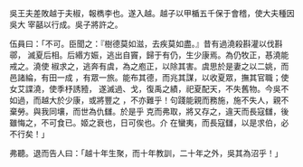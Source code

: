 吳王夫差敗越于夫椒，報檇李也。遂入越。越子以甲楯五千保于會稽，使大夫種因吳大
宰嚭以行成。吳子將許之。

伍員曰：「不可。臣聞之：『樹德莫如滋，去疾莫如盡。』昔有過澆殺斟灌以伐斟鄩，
滅夏后相。后緡方娠，逃出自竇，歸于有仍，生少康焉。為仍牧正，惎澆能戒之。澆使
椒求之，逃奔有虞，為之庖正，以除其害。虞思於是妻之以二姚，而邑諸綸，有田一成
，有眾一旅。能布其德，而兆其謀，以收夏眾，撫其官職；使女艾諜澆，使季杼誘豷，
遂滅過、戈，復禹之績，祀夏配天，不失舊物。今吳不如過，而越大於少康，或將豐之
，不亦難乎！句踐能親而務施，施不失人，親不棄勞。與我同壤，而世為仇讎。於是乎
克而弗取，將又存之，違天而長寇讎，後雖悔之，不可食已。姬之衰也，日可俟也。介
在蠻夷，而長寇讎，以是求伯，必不行矣！」

弗聽。退而告人曰：「越十年生聚，而十年教訓，二十年之外，吳其為沼乎！」

